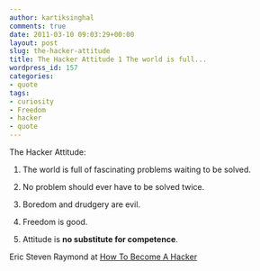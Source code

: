 ```yaml
---
author: kartiksinghal
comments: true
date: 2011-03-10 09:03:29+00:00
layout: post
slug: the-hacker-attitude
title: The Hacker Attitude 1 The world is full...
wordpress_id: 157
categories:
- quote
tags:
- curiosity
- Freedom
- hacker
- quote
---
```


The Hacker Attitude:


1. The world is full of fascinating problems waiting to be solved.




2. No problem should ever have to be solved twice.




3. Boredom and drudgery are evil.




4. Freedom is good.




5. Attitude is **no substitute for competence**.

Eric Steven Raymond at [How To Become A Hacker](http://www.catb.org/~esr/faqs/hacker-howto.html)
